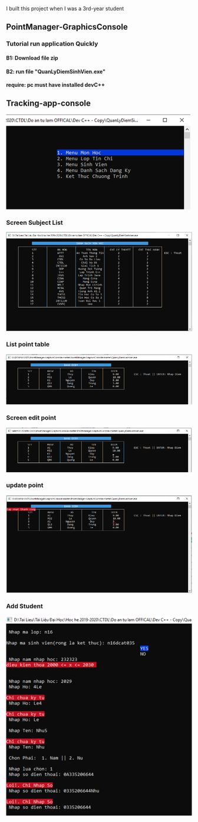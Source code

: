 I built this project when I was a 3rd-year student

## PointManager-GraphicsConsole
### Tutorial run application Quickly
#### B1: Download file zip
#### B2: run file "QuanLyDiemSinhVien.exe"
#### require: pc must have installed devC++
## Tracking-app-console
![](Mockup/Menu.PNG)
### Screen Subject List
![](Mockup/DanhSach_MonHoc.PNG)
### List point table
![](Mockup/DanhSachBangDiem.PNG)
### Screen edit point
![](Mockup/Edit_Diem.PNG)
### update point 
![](Mockup/update_success.PNG)
### Add Student
![](Mockup/Add_SinhVien.PNG)
